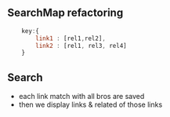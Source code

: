 ## SearchMap refactoring
```js
    key:{
        link1 : [rel1,rel2],
        link2 : [rel1, rel3, rel4]
    }
```

## Search
- each link match with all bros are saved
- then we display links & related of those links